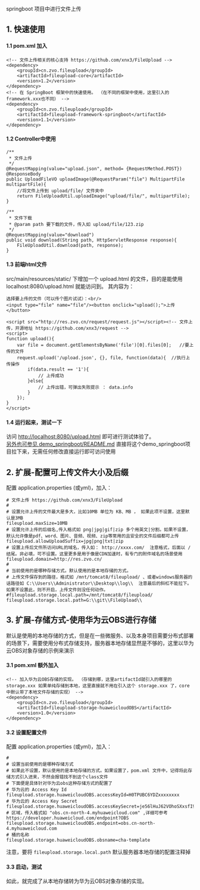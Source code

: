 springboot 项目中进行文件上传  

## 1. 快速使用

#### 1.1 pom.xml 加入

````
<!-- 文件上传相关的核心支持 https://github.com/xnx3/FileUpload -->
<dependency> 
	<groupId>cn.zvo.fileupload</groupId>
	<artifactId>fileupload-core</artifactId>
	<version>1.2</version>
</dependency>
<!-- 在 SpringBoot 框架中的快速使用。 （在不同的框架中使用，这里引入的framework.xxx也不同） -->
<dependency> 
	<groupId>cn.zvo.fileupload</groupId>
	<artifactId>fileupload-framework-springboot</artifactId>
	<version>1.1</version>
</dependency> 
````

#### 1.2 Controller中使用

````
/**
 * 文件上传
 */
@RequestMapping(value="upload.json", method= {RequestMethod.POST})
@ResponseBody
public UploadFileVO uploadImage(@RequestParam("file") MultipartFile multipartFile){
	//将文件上传到 upload/file/ 文件夹中
	return FileUploadUtil.uploadImage("upload/file/", multipartFile);
}

/**
 * 文件下载
 * @param path 要下载的文件，传入如 upload/file/123.zip
 */
@RequestMapping(value="download")
public void download(String path, HttpServletResponse response){
	FileUploadUtil.download(path, response);
}
````

#### 1.3 前端html文件
src/main/resources/static/ 下增加一个 upload.html 的文件，目的是能使用 localhost:8080/upload.html 就能访问到。 其内容为：

````
选择要上传的文件（可以传个图片试试）：<br/>
<input type="file" name="file"/><button onclick="upload();">上传</button>

<script src="http://res.zvo.cn/request/request.js"></script><!-- 文件上传，开源地址 https://github.com/xnx3/request -->
<script>
function upload(){
	var file = document.getElementsByName('file')[0].files[0];	 //要上传的文件
	request.upload('/upload.json', {}, file, function(data){  //执行上传操作
		if(data.result == '1'){
			// 上传成功
		}else{
			// 上传出错，可弹出失败提示 ： data.info
		}
	});
}
</script>
````

#### 1.4 运行起来，测试一下
访问 [http://localhost:8080/upload.html](http://localhost:8080/upload.html) 即可进行测试体验了。   
[另外也可参见 demo_springboot/README.md](../demo_springboot/) 直接将这个demo_springboot项目拉下来，无需任何修改直接运行即可访问使用

## 2. 扩展-配置可上传文件大小及后缀

配置 application.properties (或yml)，加入：  

````
# 文件上传 https://github.com/xnx3/FileUpload
#
# 设置允许上传的文件最大是多大，比如10MB 单位为 KB、MB ， 如果此项不设置，这里默认是3MB
fileupload.maxSize=10MB
# 设置允许上传的后缀名,传入格式如 png|jpg|gif|zip 多个用英文|分割。如果不设置，默认允许像是pdf、word、图片、音频、视频、zip等常用的且安全的文件后缀都可上传
fileupload.allowUploadSuffix=jpg|png|txt|zip
# 设置上传后文件所访问URL的域名，传入如： http://xxxx.com/  注意格式，后面以 / 结尾。非必填，可不设置。这里更多是用于像是CDN加速时，有专门的附件域名的场景使用
fileupload.domain=http://res.zvo.cn/
#
# 当前使用的是哪种存储方式。默认使用的是本地存储的方式。
# 上传文件保存到的路径，格式如 /mnt/tomcat8/fileupload/ 、或者windows服务器的话路径如 C:\\Users\\Administrator\\Desktop\\log\\  注意最后的斜杠不能拉下。如果不设置此，则不开启，上传文件则没任何动作。
#fileupload.storage.local.path=/mnt/tomcat8/fileupload/
fileupload.storage.local.path=G:\\git\\FileUpload\\
````

## 3. 扩展-存储方式-使用华为云OBS进行存储

默认是使用的本地存储的方式，但是在一些微服务、以及本身项目需要分布式部署的场景下，需要使用分布式存储支持，服务器本地存储显然是不够的，这里以华为云OBS对象存储的示例来演示  

#### 3.1 pom.xml 额外加入

````
<!-- 加入华为云OBS存储的实现。 （存储到哪，这里artifactId就引入的哪里的 storage.xxx 如果单纯存储到本地，这里直接就不用在引入这个 storage.xxx 了，core中默认带了本地文件存储的实现） -->
<dependency> 
    <groupId>cn.zvo.fileupload</groupId>
    <artifactId>fileupload-storage-huaweicloudOBS</artifactId>
    <version>1.0</version>
</dependency>
````

#### 3.2 设置配置文件

配置 application.properties (或yml)，加入：

````
#
# 设置当前使用的是哪种存储方式
# 如果此不设置，默认使用的是本地存储的方式。如果设置了，pom.xml 文件中，记得将此存储方式引入进来，不然会报错找不到这个class文件
# 下面便是具体针对华为云obs这种存储方式的配置了
# 华为云的 Access Key Id
fileupload.storage.huaweicloudOBS.accessKeyId=H0TPUBC6YDZxxxxxxxx
# 华为云的 Access Key Secret
fileupload.storage.huaweicloudOBS.accessKeySecret=je56lHuJ62VOhoSXxsfI9InmPAtVY9xxxxxxx
# 区域，传入格式如 "obs.cn-north-4.myhuaweicloud.com" ,详细可参考 https://developer.huaweicloud.com/endpoint?OBS
fileupload.storage.huaweicloudOBS.endpoint=obs.cn-north-4.myhuaweicloud.com
# 桶的名称
fileupload.storage.huaweicloudOBS.obsname=cha-template
````

注意，要将 ````fileupload.storage.local.path```` 默认服务器本地存储的配置注释掉

#### 3.3 启动，测试
如此，就完成了从本地存储转为华为云OBS对象存储的实现。
